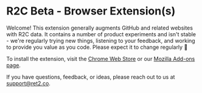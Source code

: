 # R2C Beta - Browser Extension(s)

Welcome! This extension generally augments GitHub and related websites with R2C data. It contains a number of product experiments and isn't stable - we're regularly trying new things, listening to your feedback, and working to provide you value as you code. Please expect it to change regularly 🎉

To install the extension, visit the [Chrome Web Store](https://chrome.google.com/webstore/detail/emaioeinhnifhcmlihcbooknbpjdbllb) or our [Mozilla Add-ons page](https://addons.mozilla.org/addon/r2c-beta/).

If you have questions, feedback, or ideas, please reach out to us at support@ret2.co.
